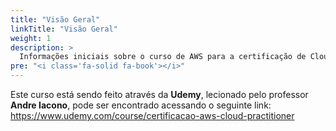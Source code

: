 ```yaml
---
title: "Visão Geral"
linkTitle: "Visão Geral"
weight: 1
description: >
  Informações iniciais sobre o curso de AWS para a certificação de Cloud Practitioner.
pre: "<i class='fa-solid fa-book'></i>"
---
```


Este curso está sendo feito através da **Udemy**, lecionado pelo professor **Andre Iacono**, pode ser encontrado acessando o seguinte link: https://www.udemy.com/course/certificacao-aws-cloud-practitioner
